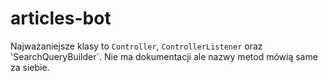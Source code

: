 articles-bot
============

Najważaniejsze klasy to `Controller`,  `ControllerListener` oraz 'SearchQueryBuilder`. Nie ma dokumentacji ale nazwy metod mówią same za siebie.
